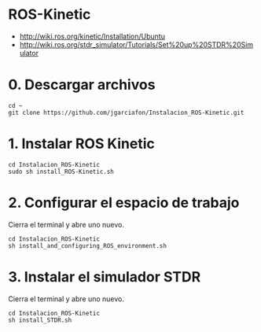 # ROS-Kinetic
- http://wiki.ros.org/kinetic/Installation/Ubuntu
- http://wiki.ros.org/stdr_simulator/Tutorials/Set%20up%20STDR%20Simulator
# 0. Descargar archivos
```
cd ~
git clone https://github.com/jgarciafon/Instalacion_ROS-Kinetic.git
```
# 1. Instalar ROS Kinetic
```
cd Instalacion_ROS-Kinetic
sudo sh install_ROS-Kinetic.sh
```
# 2. Configurar el espacio de trabajo
Cierra el terminal y abre uno nuevo.
```
cd Instalacion_ROS-Kinetic
sh install_and_configuring_ROS_environment.sh
```
# 3. Instalar el simulador STDR
Cierra el terminal y abre uno nuevo.
```
cd Instalacion_ROS-Kinetic
sh install_STDR.sh
```
